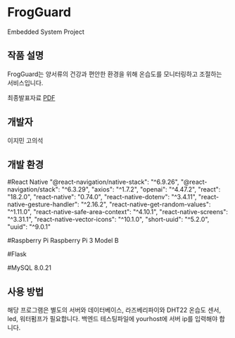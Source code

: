 # FrogGuard
Embedded System Project

## 작품 설명 
FrogGuard는 양서류의 건강과 편안한 환경을 위해 온습도를 모니터링하고 조절하는 서비스입니다.

최종발표자료 [PDF](./docs/[1-15]임베디드시스템_최종발표자료_고의석,이지민.pdf)

## 개발자
이지민
고의석

## 개발 환경

#React Native
"@react-navigation/native-stack": "^6.9.26",
"@react-navigation/stack": "^6.3.29",
"axios": "^1.7.2",
"openai": "^4.47.2",
"react": "18.2.0",
"react-native": "0.74.0",
"react-native-dotenv": "^3.4.11",
"react-native-gesture-handler": "^2.16.2",
"react-native-get-random-values": "^1.11.0",
"react-native-safe-area-context": "^4.10.1",
"react-native-screens": "^3.31.1",
"react-native-vector-icons": "^10.1.0",
"short-uuid": "^5.2.0",
"uuid": "^9.0.1"

#Raspberry Pi 
Raspberry Pi 3 Model B

#Flask

#MySQL
8.0.21

## 사용 방법
해당 프로그램은 별도의 서버와 데이터베이스, 라즈베리파이와 DHT22 온습도 센서, led, 워터펌프가 필요합니다.
백엔드 테스팅파일에 yourhost에 서버 ip를 입력해야 합니다. 

